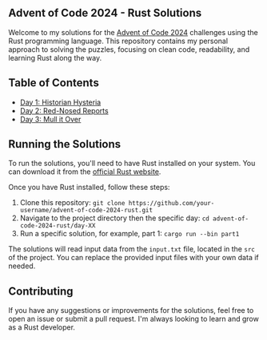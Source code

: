 ## Advent of Code 2024 - Rust Solutions

Welcome to my solutions for the [Advent of Code 2024](https://adventofcode.com/2024) challenges using the Rust programming language. This repository contains my personal approach to solving the puzzles, focusing on clean code, readability, and learning Rust along the way.

## Table of Contents

- [Day 1: Historian Hysteria](day-01)
- [Day 2: Red-Nosed Reports](day-02)
- [Day 3: Mull it Over](day-03)

## Running the Solutions

To run the solutions, you'll need to have Rust installed on your system. You can download it from the [official Rust website](https://www.rust-lang.org/tools/install).

Once you have Rust installed, follow these steps:

1. Clone this repository: `git clone https://github.com/your-username/advent-of-code-2024-rust.git`
2. Navigate to the project directory then the specific day: `cd advent-of-code-2024-rust/day-XX`
3. Run a specific solution, for example, part 1: `cargo run --bin part1`

The solutions will read input data from the `input.txt` file, located in the `src` of the project. You can replace the provided input files with your own data if needed.

## Contributing

If you have any suggestions or improvements for the solutions, feel free to open an issue or submit a pull request. I'm always looking to learn and grow as a Rust developer.
